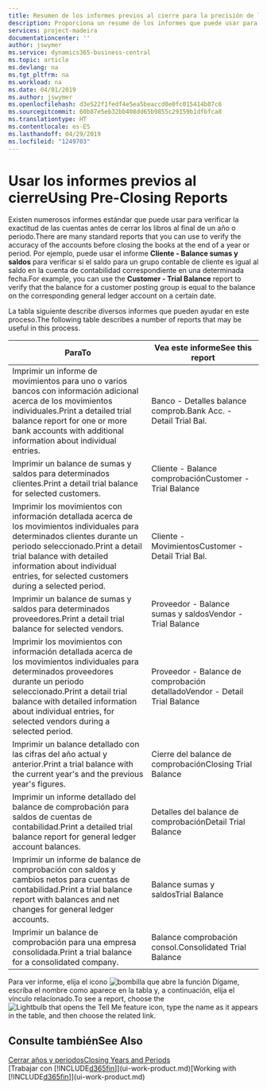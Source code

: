 ```yaml
---
title: Resumen de los informes previos al cierre para la precisión de las cuentas | Documentos de Microsoft
description: Proporciona un resume de los informes que puede usar para verificar la exactitud de las cuentas antes de cerrar los libros al final de un año o periodo.
services: project-madeira
documentationcenter: ''
author: jswymer
ms.service: dynamics365-business-central
ms.topic: article
ms.devlang: na
ms.tgt_pltfrm: na
ms.workload: na
ms.date: 04/01/2019
ms.author: jswymer
ms.openlocfilehash: d3e522f1fedf4e5ea5beaccd0e0fc015414b87c6
ms.sourcegitcommit: 60b87e5eb32bb408dd65b9855c29159b1dfbfca8
ms.translationtype: HT
ms.contentlocale: es-ES
ms.lasthandoff: 04/29/2019
ms.locfileid: "1249703"
---
```

# <a name="using-pre-closing-reports"></a><span data-ttu-id="8aada-103">Usar los informes previos al cierre</span><span class="sxs-lookup"><span data-stu-id="8aada-103">Using Pre-Closing Reports</span></span>
<span data-ttu-id="8aada-104">Existen numerosos informes estándar que puede usar para verificar la exactitud de las cuentas antes de cerrar los libros al final de un año o periodo.</span><span class="sxs-lookup"><span data-stu-id="8aada-104">There are many standard reports that you can use to verify the accuracy of the accounts before closing the books at the end of a year or period.</span></span> <span data-ttu-id="8aada-105">Por ejemplo, puede usar el informe **Cliente - Balance sumas y saldos** para verificar si el saldo para un grupo contable de cliente es igual al saldo en la cuenta de contabilidad correspondiente en una determinada fecha.</span><span class="sxs-lookup"><span data-stu-id="8aada-105">For example, you can use the **Customer - Trial Balance** report to verify that the balance for a customer posting group is equal to the balance on the corresponding general ledger account on a certain date.</span></span>

<span data-ttu-id="8aada-106">La tabla siguiente describe diversos informes que pueden ayudar en este proceso.</span><span class="sxs-lookup"><span data-stu-id="8aada-106">The following table describes a number of reports that may be useful in this process.</span></span>

| <span data-ttu-id="8aada-107">Para</span><span class="sxs-lookup"><span data-stu-id="8aada-107">To</span></span> | <span data-ttu-id="8aada-108">Vea este informe</span><span class="sxs-lookup"><span data-stu-id="8aada-108">See this report</span></span> |
| --- | --- |
| <span data-ttu-id="8aada-109">Imprimir un informe de movimientos para uno o varios bancos con información adicional acerca de los movimientos individuales.</span><span class="sxs-lookup"><span data-stu-id="8aada-109">Print a detailed trial balance report for one or more bank accounts with additional information about individual entries.</span></span> |<span data-ttu-id="8aada-110">Banco - Detalles balance comprob.</span><span class="sxs-lookup"><span data-stu-id="8aada-110">Bank Acc. - Detail Trial Bal.</span></span> |
| <span data-ttu-id="8aada-111">Imprimir un balance de sumas y saldos para determinados clientes.</span><span class="sxs-lookup"><span data-stu-id="8aada-111">Print a detail trial balance for selected customers.</span></span> |<span data-ttu-id="8aada-112">Cliente - Balance comprobación</span><span class="sxs-lookup"><span data-stu-id="8aada-112">Customer - Trial Balance</span></span> |
| <span data-ttu-id="8aada-113">Imprimir los movimientos con información detallada acerca de los movimientos individuales para determinados clientes durante un periodo seleccionado.</span><span class="sxs-lookup"><span data-stu-id="8aada-113">Print a detail trial balance with detailed information about individual entries, for selected customers during a selected period.</span></span> |<span data-ttu-id="8aada-114">Cliente - Movimientos</span><span class="sxs-lookup"><span data-stu-id="8aada-114">Customer - Detail Trial Bal.</span></span> |
| <span data-ttu-id="8aada-115">Imprimir un balance de sumas y saldos para determinados proveedores.</span><span class="sxs-lookup"><span data-stu-id="8aada-115">Print a detail trial balance for selected vendors.</span></span> |<span data-ttu-id="8aada-116">Proveedor - Balance sumas y saldos</span><span class="sxs-lookup"><span data-stu-id="8aada-116">Vendor - Trial Balance</span></span> |
| <span data-ttu-id="8aada-117">Imprimir los movimientos con información detallada acerca de los movimientos individuales para determinados proveedores durante un periodo seleccionado.</span><span class="sxs-lookup"><span data-stu-id="8aada-117">Print a detail trial balance with detailed information about individual entries, for selected vendors during a selected period.</span></span> |<span data-ttu-id="8aada-118">Proveedor - Balance de comprobación detallado</span><span class="sxs-lookup"><span data-stu-id="8aada-118">Vendor - Detail Trial Balance</span></span> |
| <span data-ttu-id="8aada-119">Imprimir un balance detallado con las cifras del año actual y anterior.</span><span class="sxs-lookup"><span data-stu-id="8aada-119">Print a trial balance with the current year's and the previous year's figures.</span></span> |<span data-ttu-id="8aada-120">Cierre del balance de comprobación</span><span class="sxs-lookup"><span data-stu-id="8aada-120">Closing Trial Balance</span></span> |
| <span data-ttu-id="8aada-121">Imprimir un informe detallado del balance de comprobación para saldos de cuentas de contabilidad.</span><span class="sxs-lookup"><span data-stu-id="8aada-121">Print a detailed trial balance report for general ledger account balances.</span></span> |<span data-ttu-id="8aada-122">Detalles del balance de comprobación</span><span class="sxs-lookup"><span data-stu-id="8aada-122">Detail Trial Balance</span></span> |
| <span data-ttu-id="8aada-123">Imprimir un informe de balance de comprobación con saldos y cambios netos para cuentas de contabilidad.</span><span class="sxs-lookup"><span data-stu-id="8aada-123">Print a trial balance report with balances and net changes for general ledger accounts.</span></span> |<span data-ttu-id="8aada-124">Balance sumas y saldos</span><span class="sxs-lookup"><span data-stu-id="8aada-124">Trial Balance</span></span> |
| <span data-ttu-id="8aada-125">Imprimir un balance de comprobación para una empresa consolidada.</span><span class="sxs-lookup"><span data-stu-id="8aada-125">Print a trial balance for a consolidated company.</span></span> |<span data-ttu-id="8aada-126">Balance comprobación consol.</span><span class="sxs-lookup"><span data-stu-id="8aada-126">Consolidated Trial Balance</span></span> |

<span data-ttu-id="8aada-127">Para ver informe, elija el icono ![bombilla que abre la función Dígame](media/ui-search/search_small.png "Dígame que desea hacer"), escriba el nombre como aparece en la tabla y, a continuación, elija el vínculo relacionado.</span><span class="sxs-lookup"><span data-stu-id="8aada-127">To see a report, choose the ![Lightbulb that opens the Tell Me feature](media/ui-search/search_small.png "Tell me what you want to do") icon, type the name as it appears in the table, and then choose the related link.</span></span>

## <a name="see-also"></a><span data-ttu-id="8aada-128">Consulte también</span><span class="sxs-lookup"><span data-stu-id="8aada-128">See Also</span></span>
[<span data-ttu-id="8aada-129">Cerrar años y periodos</span><span class="sxs-lookup"><span data-stu-id="8aada-129">Closing Years and Periods</span></span>](year-close-years-periods.md)  
<span data-ttu-id="8aada-130">[Trabajar con [!INCLUDE[d365fin](includes/d365fin_md.md)]](ui-work-product.md)</span><span class="sxs-lookup"><span data-stu-id="8aada-130">[Working with [!INCLUDE[d365fin](includes/d365fin_md.md)]](ui-work-product.md)</span></span>

